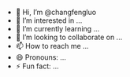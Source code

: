 - 👋 Hi, I’m @changfengluo
- 👀 I’m interested in ...
- 🌱 I’m currently learning ...
- 💞️ I’m looking to collaborate on ...
- 📫 How to reach me ...
- 😄 Pronouns: ...
- ⚡ Fun fact: ...

<!---
changfengluo/changfengluo is a ✨ special ✨ repository because its `README.md` (this file) appears on your GitHub profile.
You can click the Preview link to take a look at your changes.
--->

